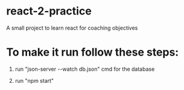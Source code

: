 # react-2-practice
A small project to learn react for coaching objectives

# To make it run follow these steps:

1. run "json-server --watch db.json" cmd for the database

2. run "npm start" 
